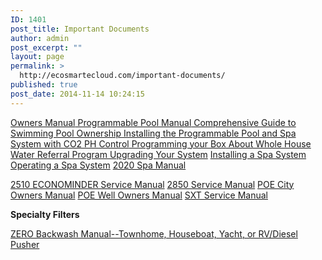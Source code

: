 ```yaml
---
ID: 1401
post_title: Important Documents
author: admin
post_excerpt: ""
layout: page
permalink: >
  http://ecosmartecloud.com/important-documents/
published: true
post_date: 2014-11-14 10:24:15
---
```

<a href="http://ecosmartecloud.com/wp-content/uploads/2014/11/Owners-Manual_2011.pdf" target="_blank" rel="noopener">
Owners Manual</a><a href="http://ecosmartecloud.com/wp-content/uploads/2014/11/Programmable-Pool-Manual_2014.pdf" target="_blank" rel="noopener">
Programmable Pool Manual</a><a href="http://ecosmartecloud.com/wp-content/uploads/2020/09/ComprehensiveGuidetoSwimmingPoolOwnership2020.pdf" target="_blank" rel="noopener">
Comprehensive Guide to Swimming Pool Ownership</a><a href="http://ecosmartecloud.com/wp-content/uploads/2020/09/ECOsmarte_ProgrammablePoolandSpa_InstallMaunal.pdf" target="_blank" rel="noopener">
Installing the Programmable Pool and Spa System with CO2 PH Control</a><a href="http://ecosmartecloud.com/wp-content/uploads/2020/07/Programmable-Control-Box-Manual-2020.pdf" target="_blank" rel="noopener">
Programming your Box</a><a href="http://ecosmartecloud.com/wp-content/uploads/2015/07/About-Ecosmarte-Whole-House-Water.pdf" target="_blank" rel="noopener">
About Whole House Water</a><a href="http://ecosmartecloud.com/wp-content/uploads/2015/07/Referral-Program.pdf" target="_blank" rel="noopener">
Referral Program</a><a href="http://ecosmartecloud.com/wp-content/uploads/2020/08/About-Upgrading-Your-Ecosmarte-System-2.pdf" target="_blank" rel="noopener">
Upgrading Your System</a>
<a href="https://www.youtube.com/watch?v=W2oSHY7lz80" target="_blank" rel="noopener">Installing a Spa System</a>
<a href="http://ecosmartecloud.com/wp-content/uploads/2019/03/Operating_a_Spa.pdf" target="_blank" rel="noopener">Operating a Spa System</a>
<a href="http://ecosmartecloud.com/wp-content/uploads/2020/07/SPA-MANUAL2020.pdf" target="_blank" rel="noopener">2020 Spa Manual</a>

<a href="http://ecosmartecloud.com/wp-content/uploads/2019/05/2510-econominder-serv-manual.pdf" target="_blank" rel="noopener">2510 ECONOMINDER Service Manual</a>
<a href="http://ecosmartecloud.com/wp-content/uploads/2019/05/2850_Serv_Manual.pdf" target="_blank" rel="noopener">2850 Service Manual</a>
<a href="http://ecosmartecloud.com/wp-content/uploads/2019/05/POE_City_Owners-Manual_SXT_2011_Emailable-1.pdf" target="_blank" rel="noopener">POE City Owners Manual</a>
<a href="http://ecosmartecloud.com/wp-content/uploads/2019/05/POE_Well_Owners-Manual_SXT_2011.pdf" target="_blank" rel="noopener">POE Well Owners Manual</a>
<a href="http://ecosmartecloud.com/wp-content/uploads/2019/05/SXT-service-manual.pdf" target="_blank" rel="noopener">SXT Service Manual</a>

<strong>Specialty Filters</strong>

<a href="http://ecosmartecloud.com/wp-content/uploads/2020/07/NO_BACKWASH-Specialty_Water_Treatment.pdf" target="_blank" rel="noopener">ZERO Backwash Manual--Townhome, Houseboat, Yacht, or RV/Diesel Pusher</a>